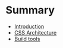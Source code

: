 # Summary

* [Introduction](README.md)
* [CSS Architecture](css_architecture.md)
* [Build tools](build_tools.md)

